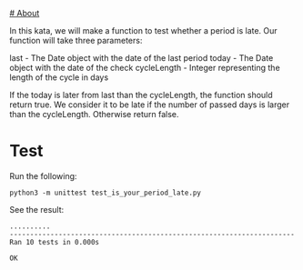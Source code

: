 [# About](https://www.codewars.com/kata/578a8a01e9fd1549e50001f1)

In this kata, we will make a function to test whether a period is late. Our function will take three parameters:

last - The Date object with the date of the last period
today - The Date object with the date of the check
cycleLength - Integer representing the length of the cycle in days

If the today is later from last than the cycleLength, the function should return true. We consider it to be late if the number of passed days is larger than the cycleLength. Otherwise return false.

# Test

Run the following:
```
python3 -m unittest test_is_your_period_late.py
```

See the result:
```
..........
----------------------------------------------------------------------
Ran 10 tests in 0.000s

OK
```